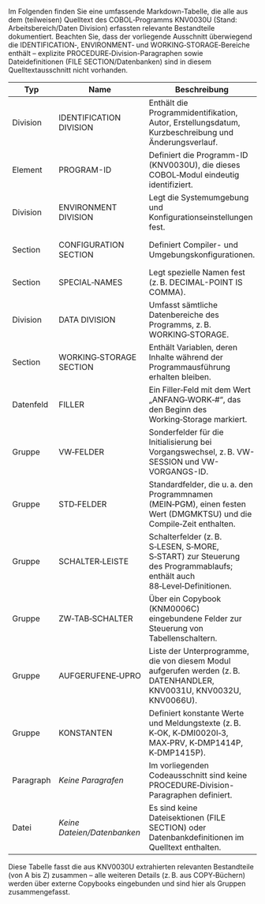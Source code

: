 Im Folgenden finden Sie eine umfassende Markdown-Tabelle, die alle aus dem (teilweisen) Quelltext des COBOL‑Programms KNV0030U (Stand: Arbeitsbereich/Daten Division) erfassten relevante Bestandteile dokumentiert. Beachten Sie, dass der vorliegende Ausschnitt überwiegend die IDENTIFICATION‑, ENVIRONMENT‑ und WORKING‑STORAGE‑Bereiche enthält – explizite PROCEDURE‑Division-Paragraphen sowie Dateidefinitionen (FILE SECTION/Datenbanken) sind in diesem Quelltextausschnitt nicht vorhanden.

|Typ|Name|Beschreibung|Position im Code|
|---|---|---|---|
|Division|IDENTIFICATION DIVISION|Enthält die Programmidentifikation, Autor, Erstellungsdatum, Kurzbeschreibung und Änderungsverlauf.|Programmbeginn|
|Element|PROGRAM-ID|Definiert die Programm-ID (KNV0030U), die dieses COBOL‑Modul eindeutig identifiziert.|Innerhalb der IDENTIFICATION DIVISION|
|Division|ENVIRONMENT DIVISION|Legt die Systemumgebung und Konfigurationseinstellungen fest.|Nach der IDENTIFICATION DIVISION|
|Section|CONFIGURATION SECTION|Definiert Compiler- und Umgebungskonfigurationen.|Innerhalb der ENVIRONMENT DIVISION|
|Section|SPECIAL‑NAMES|Legt spezielle Namen fest (z. B. DECIMAL-POINT IS COMMA).|Innerhalb der CONFIGURATION SECTION|
|Division|DATA DIVISION|Umfasst sämtliche Datenbereiche des Programms, z. B. WORKING‑STORAGE.|Nach der ENVIRONMENT DIVISION|
|Section|WORKING‑STORAGE SECTION|Enthält Variablen, deren Inhalte während der Programmausführung erhalten bleiben.|Innerhalb der DATA DIVISION|
|Datenfeld|FILLER|Ein Filler‑Feld mit dem Wert „ANFANG‑WORK‑#“, das den Beginn des Working‑Storage markiert.|Am Anfang der WORKING‑STORAGE SECTION|
|Gruppe|VW‑FELDER|Sonderfelder für die Initialisierung bei Vorgangswechsel, z. B. VW-SESSION und VW-VORGANGS-ID.|In WORKING‑STORAGE (Sonderfelder)|
|Gruppe|STD‑FELDER|Standardfelder, die u. a. den Programmnamen (MEIN‑PGM), einen festen Wert (DMGMKTSU) und die Compile‑Zeit enthalten.|In WORKING‑STORAGE (Standardfelder)|
|Gruppe|SCHALTER‑LEISTE|Schalterfelder (z. B. S‑LESEN, S‑MORE, S‑START) zur Steuerung des Programmablaufs; enthält auch 88‑Level‑Definitionen.|In WORKING‑STORAGE (Steuerfelder)|
|Gruppe|ZW‑TAB‑SCHALTER|Über ein Copybook (KNM0006C) eingebundene Felder zur Steuerung von Tabellenschaltern.|In WORKING‑STORAGE|
|Gruppe|AUFGERUFENE‑UPRO|Liste der Unterprogramme, die von diesem Modul aufgerufen werden (z. B. DATENHANDLER, KNV0031U, KNV0032U, KNV0066U).|In WORKING‑STORAGE|
|Gruppe|KONSTANTEN|Definiert konstante Werte und Meldungstexte (z. B. K‑OK, K‑DMI0020I‑3, MAX‑PRV, K‑DMP1414P, K‑DMP1415P).|In WORKING‑STORAGE|
|Paragraph|_Keine Paragrafen_|Im vorliegenden Codeausschnitt sind keine PROCEDURE‑Division-Paragraphen definiert.|(Procedure Division nicht enthalten)|
|Datei|_Keine Dateien/Datenbanken_|Es sind keine Dateisektionen (FILE SECTION) oder Datenbankdefinitionen im Quelltext enthalten.|(Nicht vorhanden)|

Diese Tabelle fasst die aus KNV0030U extrahierten relevanten Bestandteile (von A bis Z) zusammen – alle weiteren Details (z. B. aus COPY‑Büchern) werden über externe Copybooks eingebunden und sind hier als Gruppen zusammengefasst.
